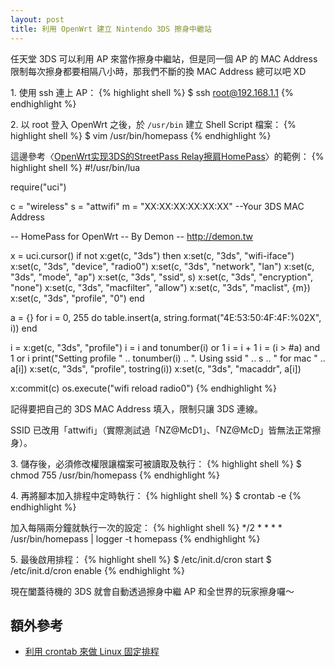 ```yaml
---
layout: post
title: 利用 OpenWrt 建立 Nintendo 3DS 擦身中繼站
---
```


任天堂 3DS 可以利用 AP 來當作擦身中繼站，但是同一個 AP 的 MAC Address 限制每次擦身都要相隔八小時，那我們不斷的換 MAC Address 總可以吧 XD

1\. 使用 ssh 連上 AP：
{% highlight shell %}
$ ssh root@192.168.1.1
{% endhighlight %}

2\. 以 root 登入 OpenWrt 之後，於 `/usr/bin` 建立 Shell Script 檔案：
{% highlight shell %}
$ vim /usr/bin/homepass
{% endhighlight %}

這邊參考〈[OpenWrt实现3DS的StreetPass Relay擦肩HomePass](http://demon.tw/hardware/openwrt-3ds-streetpass-relay.html)〉的範例：
{% highlight shell %}
#!/usr/bin/lua

require("uci")

c = "wireless"
s = "attwifi"
m = "XX:XX:XX:XX:XX:XX" --Your 3DS MAC Address

-- HomePass for OpenWrt
-- By Demon
-- http://demon.tw

x = uci.cursor()
if not x:get(c, "3ds") then
    x:set(c, "3ds", "wifi-iface")
    x:set(c, "3ds", "device", "radio0")
    x:set(c, "3ds", "network", "lan")
    x:set(c, "3ds", "mode", "ap")
    x:set(c, "3ds", "ssid", s)
    x:set(c, "3ds", "encryption", "none")
    x:set(c, "3ds", "macfilter", "allow")
    x:set(c, "3ds", "maclist", {m})
    x:set(c, "3ds", "profile", "0")
end

a = {}
for i = 0, 255 do
    table.insert(a, string.format("4E:53:50:4F:4F:%02X", i))
end

i = x:get(c, "3ds", "profile")
i = i and tonumber(i) or 1
i = i + 1
i = (i > #a) and 1 or i
print("Setting profile " .. tonumber(i) .. 
". Using ssid " .. s .. " for mac " .. a[i])
x:set(c, "3ds", "profile", tostring(i))
x:set(c, "3ds", "macaddr", a[i])

x:commit(c)
os.execute("wifi reload radio0")
{% endhighlight %}

記得要把自己的 3DS MAC Address 填入，限制只讓 3DS 連線。

SSID 已改用「attwifi」（實際測試過「NZ@McD1」、「NZ@McD」皆無法正常擦身）。

3\. 儲存後，必須修改權限讓檔案可被讀取及執行：
{% highlight shell %}
$ chmod 755 /usr/bin/homepass
{% endhighlight %}

4\. 再將腳本加入排程中定時執行：
{% highlight shell %}
$ crontab -e
{% endhighlight %}

加入每隔兩分鐘就執行一次的設定：
{% highlight shell %}
*/2 *  *   *   *  /usr/bin/homepass | logger -t homepass
{% endhighlight %}

5\. 最後啟用排程：
{% highlight shell %}
$ /etc/init.d/cron start
$ /etc/init.d/cron enable
{% endhighlight %}

現在闔蓋待機的 3DS 就會自動透過擦身中繼 AP 和全世界的玩家擦身囉～

## 額外參考
* [利用 crontab 來做 Linux 固定排程](http://code.kpman.cc/2015/02/11/%E5%88%A9%E7%94%A8-crontab-%E4%BE%86%E5%81%9A-Linux-%E5%9B%BA%E5%AE%9A%E6%8E%92%E7%A8%8B/)